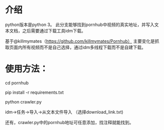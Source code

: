 # 介绍
python版本是python 3。
此分支能够找到pornhub中视频的真实地址，并写入文本文档，之后需要通过下载工具idm下载。

基于@killmymates（https://github.com/killmymates/Pornhub） 主要变化是抓取页面内所有视频而不是自己选择，通过idm多线程下载而不是自建下载。
# 使用方法：
cd pornhub 

pip install -r requirements.txt

python crawler.py

idm->任务->导入->从文本文件导入 （选择download_link.txt)

还有，crawler.py中的pornhub地址可任意添加，找注释就能找到。
